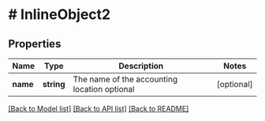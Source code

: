 # # InlineObject2

## Properties

Name | Type | Description | Notes
------------ | ------------- | ------------- | -------------
**name** | **string** | The name of the accounting location optional | [optional] 

[[Back to Model list]](../../README.md#documentation-for-models) [[Back to API list]](../../README.md#documentation-for-api-endpoints) [[Back to README]](../../README.md)


